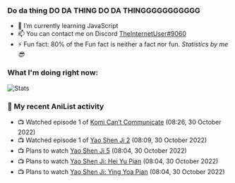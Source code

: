 ### Do da thing DO DA THING DO DA THINGGGGGGGGGGG

<!-- **TheInternetUser0/TheInternetUser0** is a ✨ _special_ ✨ repository because its `README.md` (this file) appears on your GitHub profile. -->


- 🌱 I’m currently learning JavaScript
- 📫 You can contact me on Discord [TheInternetUser#9060](https://discord.com/users/534117072796385300)
- ⚡ Fun fact: 80% of the Fun fact is neither a fact nor fun. _Statistics by me 😎_

### What I'm doing right now:
![Stats](https://discord.c99.nl/widget/theme-3/534117072796385300.png)

### 🌸 My recent AniList activity

<!-- ANILIST_ACTIVITY:start -->

-   📺 Watched episode 1 of [Komi Can’t Communicate](https://anilist.co/anime/133965) (08:26, 30 October 2022)
-   📺 Watched episode 1 of [Yao Shen Ji 2](https://anilist.co/anime/101917) (08:09, 30 October 2022)
-   📺 Plans to watch [Yao Shen Ji 5](https://anilist.co/anime/139986) (08:04, 30 October 2022)
-   📺 Plans to watch [Yao Shen Ji: Hei Yu Pian](https://anilist.co/anime/116964) (08:04, 30 October 2022)
-   📺 Plans to watch [Yao Shen Ji: Ying Yoa Pian](https://anilist.co/anime/104959) (08:04, 30 October 2022)

<!-- ANILIST_ACTIVITY:end -->
